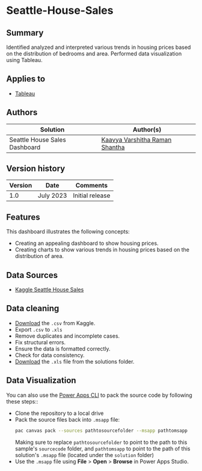 # Seattle-House-Sales

## Summary

Identified analyzed and interpreted various trends in housing prices based on the distribution of bedrooms and area. Performed data visualization using Tableau. 

## Applies to

* [Tableau](https://public.tableau.com/app/discover)

## Authors

Solution|Author(s)
--------|---------
Seattle House Sales Dashboard | [Kaavya Varshitha Raman Shantha](https://github.com/KaavyaVarshitha) 
## Version history

Version|Date|Comments
-------|----|--------
1.0|July 2023|Initial release


## Features

This dashboard illustrates the following concepts:

* Creating an appealing dashboard to show housing prices.
* Creating charts to show various trends in housing prices based on the distribution of area.

## Data Sources
 
* [Kaggle Seattle House Sales](https://www.kaggle.com/datasets/sameersmahajan/seattle-house-sales-prices)

## Data cleaning

* [Download](https://www.kaggle.com/datasets/sameersmahajan/seattle-house-sales-prices) the `.csv` from Kaggle.
* Export `.csv` to `.xls`
* Remove duplicates and incomplete cases.
* Fix structural errors.
* Ensure the data is formatted correctly.
* Check for data consistency.
* [Download](https://github.com/pnp/powerapps-samples/blob/main/samples/Timesheet/solution/WeeklyTimesheet.msapp) the `.xls` file from the solutions folder.

## Data Visualization

You can also use the [Power Apps CLI](https://docs.microsoft.com/powerapps/developer/data-platform/powerapps-cli) to pack the source code by following these steps::

* Clone the repository to a local drive
* Pack the source files back into `.msapp` file:
  ```bash
  pac canvas pack --sources pathtosourcefolder --msapp pathtomsapp
  ```
  Making sure to replace `pathtosourcefolder` to point to the path to this sample's `sourcecode` folder, and `pathtomsapp` to point to the path of this solution's `.msapp` file (located under the `solution` folder)
* Use the `.msapp` file using **File** > **Open** > **Browse** in Power Apps Studio.
